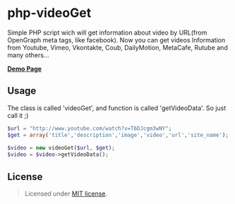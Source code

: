 php-videoGet
============

Simple PHP script wich will get information about video by URL(from OpenGraph meta tags, like facebook). Now you can get videos Information from Youtube, Vimeo, Vkontakte, Coub, DailyMotion, MetaCafe, Rutube and many others...

__<a href="http://creativedream.net/plugins/php-video-get/" target="_blank">Demo Page</a>__

Usage
-------
The class is called 'videoGet', and function is called 'getVideoData'. So just call it ;)
~~~ php
$url = "http://www.youtube.com/watch?v=T6DJcgm3wNY";
$get = array('title','description','image','video','url','site_name');
	
$video = new videoGet($url, $get);
$video = $video->getVideoData();
~~~~

License
-------
> Licensed under <a href="http://opensource.org/licenses/MIT">MIT license</a>.

